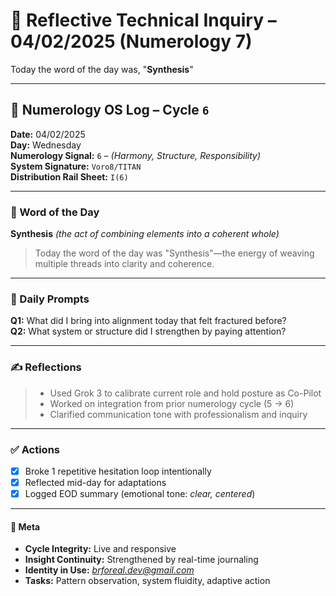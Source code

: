 # 🧠 Reflective Technical Inquiry – 04/02/2025 (Numerology 7)

Today the word of the day was, "**Synthesis**"

---

## 🧠 Numerology OS Log – Cycle `6`  

**Date:** 04/02/2025  
**Day:** Wednesday  
**Numerology Signal:** `6` – *(Harmony, Structure, Responsibility)*  
**System Signature:** `Voro8/TITAN`  
**Distribution Rail Sheet:** `I(6)`

---

### 🔑 Word of the Day  

**Synthesis** *(the act of combining elements into a coherent whole)*  
> Today the word of the day was "Synthesis"—the energy of weaving multiple threads into clarity and coherence.

---

### 🧭 Daily Prompts  

**Q1:** What did I bring into alignment today that felt fractured before?  
**Q2:** What system or structure did I strengthen by paying attention?

---

### ✍️ Reflections
> 
> - Used Grok 3 to calibrate current role and hold posture as Co-Pilot
> - Worked on integration from prior numerology cycle (5 → 6)
> - Clarified communication tone with professionalism and inquiry

---

### ✅ Actions

- [x] Broke 1 repetitive hesitation loop intentionally  
- [x] Reflected mid-day for adaptations  
- [x] Logged EOD summary (emotional tone: *clear, centered*)

---

#### 🧩 Meta

- **Cycle Integrity:** Live and responsive  
- **Insight Continuity:** Strengthened by real-time journaling  
- **Identity in Use:** *<brforeal.dev@gmail.com>*  
- **Tasks:** Pattern observation, system fluidity, adaptive action

